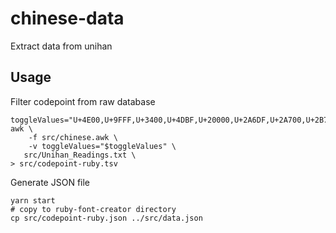 # chinese-data

Extract data from unihan

## Usage

Filter codepoint from raw database

	toggleValues="U+4E00,U+9FFF,U+3400,U+4DBF,U+20000,U+2A6DF,U+2A700,U+2B73F,U+2B740,U+2B81F,U+2B820,U+2CEAF,U+F900,U+FAFF"
	awk \
		-f src/chinese.awk \
		-v toggleValues="$toggleValues" \
	   src/Unihan_Readings.txt \
	> src/codepoint-ruby.tsv

Generate JSON file

	yarn start
	# copy to ruby-font-creator directory
	cp src/codepoint-ruby.json ../src/data.json
